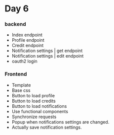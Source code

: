 # Day 6

### backend
- Index endpoint
- Profile endpoint
- Credit endpoint
- Notification settings | get endpoint
- Notification settings | edit endpoint
- oauth2 login

### Frontend
- Template
- Base css
- Button to load profile
- Button to load credits
- Button to load notifications
- Use functional components
- Synchronize requests
- Popup when notifications settings are changed.
- Actually save notification settings.
